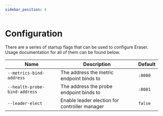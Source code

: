 ```yaml
---
sidebar_position: 4
---
```


# Configuration

There are a series of startup flags that can be used to configure Eraser. Usage documentation for all of them can be found below.

|Name   |Description   |Default   |
|---|---|---|
|`--metrics-bind-address`   |The address the metric endpoint binds to   |`:8080`   |
|`--health-probe-bind-address`   |The address the probe endpoint binds to   |`:8081`   |
|`--leader-elect` | Enable leader election for controller manager | `false` |